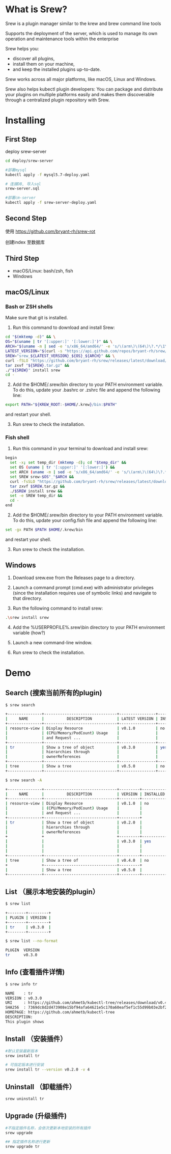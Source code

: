 # What is Srew?
Srew is a plugin manager similar to the krew and brew command line tools

Supports the deployment of the server, which is used to manage its own operation and maintenance tools within the enterprise


Srew helps you:

+ discover all plugins,
+ install them on your machine,
+ and keep the installed plugins up-to-date.

Srew works across all major platforms, like macOS, Linux and Windows.

Srew also helps kubectl plugin developers: You can package and distribute your plugins on multiple platforms easily and makes them discoverable through a centralized plugin repository with Srew.


# Installing

## First Step

deploy srew-server
```Bash
cd deploy/srew-server

#部署mysql
kubectl apply -f mysql5.7-deploy.yaml

# 连接DB, 导入sql
srew-server.sql

#部署cm-server
kubectl apply -f srew-server-deploy.yaml
```



## Second Step
使用
https://github.com/bryant-rh/srew-rot  

创建index 至数据库


## Third Step

+ macOS/Linux: bash/zsh, fish
+ Windows

## macOS/Linux
### Bash or ZSH shells
Make sure that git is installed.

1. Run this command to download and install Srew:

```Bash
cd "$(mktemp -d)" && \
OS="$(uname | tr '[:upper:]' '[:lower:]')" && \
ARCH="$(uname -m | sed -e 's/x86_64/amd64/' -e 's/\(arm\)\(64\)\?.*/\1\2/' -e 's/aarch64$/arm64/')" && \
LATEST_VERSION="$(curl -s "https://api.github.com/repos/bryant-rh/srew/releases/latest"|grep tag_name|awk '{print $2}'|tr -d '"|,')" && \
SREW="srew_${LATEST_VERSION}_${OS}_${ARCH}" && \
curl -fSLO "https://github.com/bryant-rh/srew/releases/latest/download/${SREW}.tar.gz" && \
tar zxvf "${SREW}.tar.gz" &&
./"${SREW}" install srew
cd -

```

2. Add the $HOME/.srew/bin directory to your PATH environment variable. To do this, update your .bashrc or .zshrc file and append the following line:
   
```Bash
export PATH="${KREW_ROOT:-$HOME/.krew}/bin:$PATH"
```
and restart your shell.


3. Run srew to check the installation.


### Fish shell

1. Run this command in your terminal to download and install srew:

```Bash
begin
  set -x; set temp_dir (mktemp -d); cd "$temp_dir" &&
  set OS (uname | tr '[:upper:]' '[:lower:]') &&
  set ARCH (uname -m | sed -e 's/x86_64/amd64/' -e 's/\(arm\)\(64\)\?.*/\1\2/' -e 's/aarch64$/arm64/') &&
  set SREW srew-$OS"_"$ARCH &&
  curl -fsSLO "https://github.com/bryant-rh/srew/releases/latest/download/${SREW}.tar.gz" &&
  tar zxvf $SREW.tar.gz &&
  ./$SREW install srew &&
  set -e SREW temp_dir &&
  cd -
end
```

2. Add the $HOME/.srew/bin directory to your PATH environment variable. To do this, update your config.fish file and append the following line:
 
```Bash
set -gx PATH $PATH $HOME/.krew/bin
```
and restart your shell.

3. Run srew to check the installation.


## Windows

1. Download srew.exe from the Releases page to a directory.

2. Launch a command prompt (cmd.exe) with administrator privileges (since the installation requires use of symbolic links) and navigate to that directory.

3. Run the following command to install srew:
```Bash
.\srew install srew
```
4. Add the %USERPROFILE%\.srew\bin directory to your PATH environment variable (how?)

5. Launch a new command-line window.

6. Run srew to check the installation.



# Demo

## Search (搜索当前所有的plugin)
```Bash
$ srew search

+---------------+--------------------------------+----------------+-----------+---------+
|     NAME      |          DESCRIPTION           | LATEST VERSION | INSTALLED | UPGRADE |
+---------------+--------------------------------+----------------+-----------+---------+
| resource-view | Display Resource               | v0.1.0         | no        | yes     |
|               | (CPU/Memory/PodCount) Usage    |                |           |         |
|               | and Request ...                |                |           |         |
+---------------+--------------------------------+----------------+-----------+---------+
| tr            | Show a tree of object          | v0.3.0         | yes       | no      |
|               | hierarchies through            |                |           |         |
|               | ownerReferences                |                |           |         |
+---------------+--------------------------------+----------------+-----------+---------+
| tree          | Show a tree                    | v0.5.0         | no        | yes     |
+---------------+--------------------------------+----------------+-----------+---------+

```

```Bash
$ srew search -A

+---------------+--------------------------------+---------+-----------+
|     NAME      |          DESCRIPTION           | VERSION | INSTALLED |
+---------------+--------------------------------+---------+-----------+
| resource-view | Display Resource               | v0.1.0  | no        |
|               | (CPU/Memory/PodCount) Usage    |         |           |
|               | and Request ...                |         |           |
+---------------+--------------------------------+---------+           +
| tr            | Show a tree of object          | v0.2.0  |           |
|               | hierarchies through            |         |           |
|               | ownerReferences                |         |           |
+               +                                +---------+-----------+
|               |                                | v0.3.0  | yes       |
|               |                                |         |           |
|               |                                |         |           |
+---------------+--------------------------------+---------+-----------+
| tree          | Show a tree of                 | v0.4.0  | no        |
+               +--------------------------------+---------+           +
|               | Show a tree                    | v0.5.0  |           |
+---------------+--------------------------------+---------+-----------+
```


## List （展示本地安装的plugin）

```Bash
$ srew list

+--------+---------+
| PLUGIN | VERSION |
+--------+---------+
| tr     | v0.3.0  |
+--------+---------+
```

```Bash
$ srew list --no-format

PLUGIN  VERSION 
tr      v0.3.0 

```

## Info (查看插件详情)

```Bash
$ srew info tr

NAME    : tr
VERSION : v0.3.0
URI     : https://github.com/ahmetb/kubectl-tree/releases/download/v0.4.2/kubectl-tree_v0.4.2_darwin_amd64.tar.gz
SHA256  : 7369dc8d2d473908e15bf94afa64621e5c170a60eaf5ef1c55d99b03e2bf2d34
HOMEPAGE: https://github.com/ahmetb/kubectl-tree
DESCRIPTION: 
This plugin shows 
```

## Install （安装插件）
```Bash
#默认安装最新版本
srew install tr

# 可指定版本进行安装
srew install tr --version v0.2.0 -v 4

```

## Uninstall （卸载插件）

```Bash
srew uninstall tr
```

## Upgrade (升级插件)

```Bash
#不指定插件名称，会依次更新本地安装的所有插件
srew upgrade 

## 指定插件名称进行更新
srew upgrade tr

```